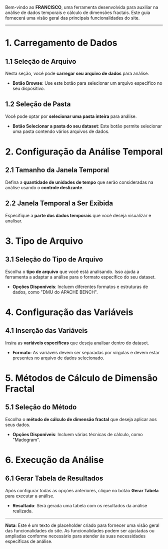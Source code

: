 Bem-vindo ao **FRANCISCO**, uma ferramenta desenvolvida para auxiliar na análise de dados temporais e cálculo de dimensões fractais. Este guia fornecerá uma visão geral das principais funcionalidades do site.

---

# 1. Carregamento de Dados

  ## 1.1 Seleção de Arquivo
  Nesta seção, você pode **carregar seu arquivo de dados** para análise.

  - **Botão Browse**: Use este botão para selecionar um arquivo específico no seu dispositivo.

  ## 1.2 Seleção de Pasta
  Você pode optar por **selecionar uma pasta inteira** para análise.

  - **Botão Selecionar a pasta do seu dataset**: Este botão permite selecionar uma pasta contendo vários arquivos de dados.

# 2. Configuração da Análise Temporal

  ## 2.1 Tamanho da Janela Temporal
  Defina a **quantidade de unidades de tempo** que serão consideradas na análise usando o **controle deslizante**.

  ## 2.2 Janela Temporal a Ser Exibida
  Especifique a **parte dos dados temporais** que você deseja visualizar e analisar.

# 3. Tipo de Arquivo

  ## 3.1 Seleção do Tipo de Arquivo
  Escolha o **tipo de arquivo** que você está analisando. Isso ajuda a ferramenta a adaptar a análise para o formato específico do seu dataset.

  - **Opções Disponíveis**: Incluem diferentes formatos e estruturas de dados, como "DMU do APACHE BENCH".

# 4. Configuração das Variáveis

  ## 4.1 Inserção das Variáveis
  Insira as **variáveis específicas** que deseja analisar dentro do dataset.

  - **Formato**: As variáveis devem ser separadas por vírgulas e devem estar presentes no arquivo de dados selecionado.

# 5. Métodos de Cálculo de Dimensão Fractal

  ## 5.1 Seleção do Método
  Escolha o **método de cálculo de dimensão fractal** que deseja aplicar aos seus dados.

  - **Opções Disponíveis**: Incluem várias técnicas de cálculo, como "Madogram".

# 6. Execução da Análise

  ## 6.1 Gerar Tabela de Resultados
  Após configurar todas as opções anteriores, clique no botão **Gerar Tabela** para executar a análise.

  - **Resultado**: Será gerada uma tabela com os resultados da análise realizada.

---

**Nota**: Este é um texto de placeholder criado para fornecer uma visão geral das funcionalidades do site. As funcionalidades podem ser ajustadas ou ampliadas conforme necessário para atender às suas necessidades específicas de análise.
